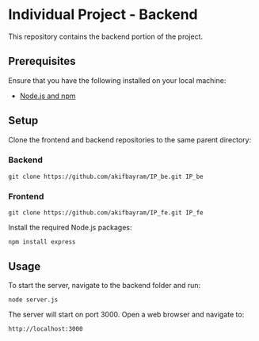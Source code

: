 # Individual Project - Backend

This repository contains the backend portion of the project.

## Prerequisites

Ensure that you have the following installed on your local machine:

- [Node.js and npm](https://nodejs.org/)

## Setup

Clone the frontend and backend repositories to the same parent directory:


### Backend
```
git clone https://github.com/akifbayram/IP_be.git IP_be
```

### Frontend
```
git clone https://github.com/akifbayram/IP_fe.git IP_fe
```

Install the required Node.js packages:

```
npm install express
```

## Usage

To start the server, navigate to the backend folder and run:

```
node server.js
```

The server will start on port 3000. Open a web browser and navigate to:

```
http://localhost:3000
```